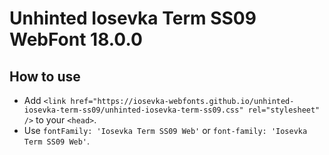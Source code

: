 # Unhinted Iosevka Term SS09 WebFont 18.0.0

## How to use

- Add `<link href="https://iosevka-webfonts.github.io/unhinted-iosevka-term-ss09/unhinted-iosevka-term-ss09.css" rel="stylesheet" />` to your `<head>`.
- Use `fontFamily: 'Iosevka Term SS09 Web'` or `font-family: 'Iosevka Term SS09 Web'`.
